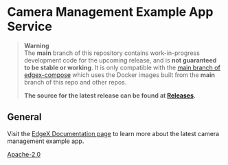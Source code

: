 # Camera Management Example App Service

> **Warning**  
> The **main** branch of this repository contains work-in-progress development code for the upcoming release, and is **not guaranteed to be stable or working**.
> It is only compatible with the [main branch of edgex-compose](https://github.com/edgexfoundry/edgex-compose) which uses the Docker images built from the **main** branch of this repo and other repos.
>
> **The source for the latest release can be found at [Releases](https://github.com/edgexfoundry/edgex-examples/releases).**


## General
Visit the [EdgeX Documentation page](https://docs.edgexfoundry.org/latest/examples/AppServiceExamples/Ch-CameraManagement) to learn more about the latest camera management example app.

[Apache-2.0](LICENSE)

